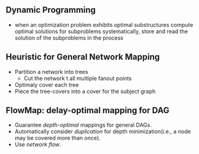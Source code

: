 ## Dynamic Programming
* when an optimization problem exhibits optimal substructures compute optimal solutions for subproblems
systematically, store and read the solution of the subproblems in the process

## Heuristic for General Network Mapping
* Partition a network into trees
	* Cut the network t all multiple fanout points
* Optimaly cover each tree
* Piece the tree-covers into a cover for the subject graph

## FlowMap: delay-optimal mapping for DAG
* Guarantee *depth-optimal* mappings for general DAGs.
* Automatically consider *duplication* for depth minimization(i.e., a node may be covered more than once).
* Use *network flow*.

##  
